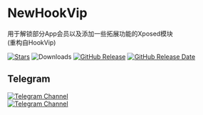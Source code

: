 # NewHookVip
用于解锁部分App会员以及添加一些拓展功能的Xposed模块</br>(重构自HookVip)

[![Stars](https://img.shields.io/github/stars/Xposed-Modules-Repo/top.hookvip.pro?label=stars)](https://github.com/Xposed-Modules-Repo/top.hookvip.pro)
![Downloads](https://img.shields.io/github/downloads/Xposed-Modules-Repo/top.hookvip.pro/total)
[![GitHub Release](https://img.shields.io/github/v/release/Xposed-Modules-Repo/top.hookvip.pro)](https://github.com/Xposed-Modules-Repo/top.hookvip.pro/releases)
[![GitHub Release Date](https://img.shields.io/github/release-date/Xposed-Modules-Repo/top.hookvip.pro)](https://github.com/Xposed-Modules-Repo/top.hookvip.pro/releases)

## Telegram
<a href="https://t.me/HookVipCl"><img alt="Telegram Channel" src="https://img.shields.io/badge/频道-@HookVipCl-blue.svg?logo=telegram"></a>  
<a href="https://t.me/HookVipChat"><img alt="Telegram Channel" src="https://img.shields.io/badge/群组-@HookVipChat-blue.svg?logo=telegram"></a>  

